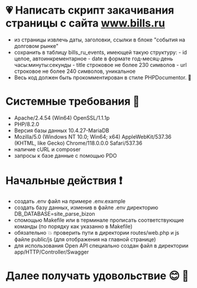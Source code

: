 # 💗 Написать скрипт закачивания страницы с сайта www.bills.ru 
  - из страницы извлечь даты, заголовки, ссылки в блоке "события на долговом рынке" 
  - сохранить в таблицу bills_ru_events, имеющей такую структуру:
          - id целое, автоинкрементарное
          - date в формате год-месяц-день часы:минуты:секунды
          - title строковое не более 230 символов
          - url	строковое не более 240 символов, уникальное
  - Весь код должен быть прокомментирован в стиле PHPDocumentor. 🏃

# Системные требования 🔑
  - Apache/2.4.54 (Win64) OpenSSL/1.1.1p 
  - PHP/8.2.0
  - Версия базы данных 10.4.27-MariaDB
  - Mozilla/5.0 (Windows NT 10.0; Win64; x64) AppleWebKit/537.36 (KHTML, like Gecko) Chrome/118.0.0.0 Safari/537.36
  - наличие cURL и composer
  - запросы к базе данные с помощью PDO

# Начальные действия ❗
  - создать .env файл на примере .env.example
  - создать базу данных, изменив в файле .env директорию DB_DATABASE=site_parse_bizon
  - спомощью Makefile или в терминале прописать соответствующие команды (по порядку как указанно в Makefile)  
  - обязательно 💥 проверить пути в директории routes/web.php и js файле public/js (для отображения на главной странице)
  - для использования Open API специально создан файл в директории app/HTTP/Controller/Swagger 

# Далее получать удовольствие 😊 💪

